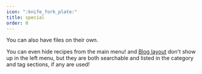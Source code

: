 ```yaml
---
icon: ":knife_fork_plate:"
title: special
order: 0
---
```


You can also have files on their own.

You can even hide recipes from the main menu! and
[Blog layout](/dessert/ice/) don't show up in the left menu, but they are both
searchable and listed in the category and tag sections, if any are used!
